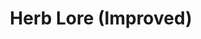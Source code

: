 ---
title: "Herb Lore (Improved)"
canonical: "skill/herb-lore-improved"
canonical_title: "Awakened Uruk Loresheet"
lists:
    - awakened-uruk-loresheet
tier: 2
osp_cost: 20
prerequisites: ["awakened-uruk-loresheet/herb-lore"]
replacement: true
ladder: "herb-lore"
---